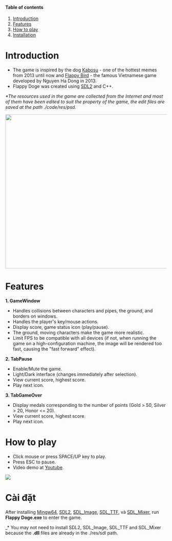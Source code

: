 #### Table of contents
1. [Introduction](#introduction)
2. [Features](#features)
3. [How to play](#play)
4. [Installation](#installation)

# Introduction <a name="introduction"></a>

* The game is inspired by the dog [Kabosu](https://wikipedia.org/wiki/Doge_(meme)) - one of the hottest memes from 2013 until now and [Flappy Bird](https://wikipedia.org/wiki/Flappy_Bird) - the famous Vietnamese game developed by Nguyen Ha Dong in 2013.
* Flappy Doge was created using [SDL2](https://www.libsdl.org/download-2.0.php) and C++.

_*The resources used in the game are collected from the Internet and most of them have been edited to suit the property of the game, the edit files are saved at the path ./code/res/psd._

<p align="center">
<img width="640" height="480" src="https://i.pinimg.com/originals/02/98/fa/0298fa4e7f8b0495169b2e964f06d7f2.jpg">
</p>

# Features <a name="features"></a>

**1. GameWindow**
* Handles collisions between characters and pipes, the ground, and borders on windows.
* Handles the player's key/mouse actions.
* Display score, game status icon (play/pause).
* The ground, moving characters make the game more realistic.
* Limit FPS to be compatible with all devices (if not, when running the game on a high-configuration machine, the image will be rendered too fast, causing the "fast forward" effect).

**2. TabPause**
* Enable/Mute the game.
* Light/Dark interface (changes immediately after selection).
* View current score, highest score.
* Play next icon.

**3. TabGameOver**
* Display medals corresponding to the number of points (Gold > 50, Silver > 20, Honor <= 20).
* View current score, highest score.
* Play next icon.

# How to play <a name="play"></a>
* Click mouse or press SPACE/UP key to play.
* Press ESC to pause.
* Video demo at [Youtube](https://youtu.be/LihM4SI81ug).

<a href="https://drive.google.com/uc?export=view&id=1-VLc4JJQAT5af783uYiI_5eb3X3PrUBp"><img src="https://drive.google.com/uc?export=view&id=1-VLc4JJQAT5af783uYiI_5eb3X3PrUBp"/></a>

# Cài đặt <a name="installation"></a>

After installing [Mingw64](https://sourceforge.net/projects/mingw-w64/files/Toolchains%20targetting%20Win64/Personal%20Builds/mingw-builds/8.1.0/threads-win32/seh/x86_64-8.1.0-release-win32-seh-rt_v6-rev0.7z/download), [SDL2](https://www.libsdl.org/download-2.0.php), [SDL_Image](https://www.libsdl.org/projects/SDL_image), [SDL_TTF](https://www.libsdl.org/projects/SDL_ttf), và [SDL_Mixer](https://www.libsdl.org/projects/SDL_mixer), run **Flappy Doge.exe** to enter the game.

_* You may not need to install SDL2, SDL_Image, SDL_TTF and SDL_Mixer because the **.dll** files are already in the ./res/sdl path.

